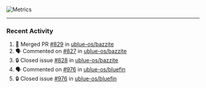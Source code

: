 ![Metrics](https://metrics.lecoq.io/KyleGospo?template=classic&base=header%2C%20activity%2C%20community%2C%20repositories%2C%20metadata&base.indepth=false&base.hireable=false&base.skip=false&config.timezone=America%2FLos_Angeles)

---
### Recent Activity
<!--START_SECTION:activity-->
1. 🎉 Merged PR [#829](https://github.com/ublue-os/bazzite/pull/829) in [ublue-os/bazzite](https://github.com/ublue-os/bazzite)
2. 🗣 Commented on [#827](https://github.com/ublue-os/bazzite/issues/827#issuecomment-1972103476) in [ublue-os/bazzite](https://github.com/ublue-os/bazzite)
3. 🔒 Closed issue [#828](https://github.com/ublue-os/bazzite/issues/828) in [ublue-os/bazzite](https://github.com/ublue-os/bazzite)
4. 🗣 Commented on [#976](https://github.com/ublue-os/bluefin/issues/976#issuecomment-1972079815) in [ublue-os/bluefin](https://github.com/ublue-os/bluefin)
5. 🔒 Closed issue [#976](https://github.com/ublue-os/bluefin/issues/976) in [ublue-os/bluefin](https://github.com/ublue-os/bluefin)
<!--END_SECTION:activity-->
